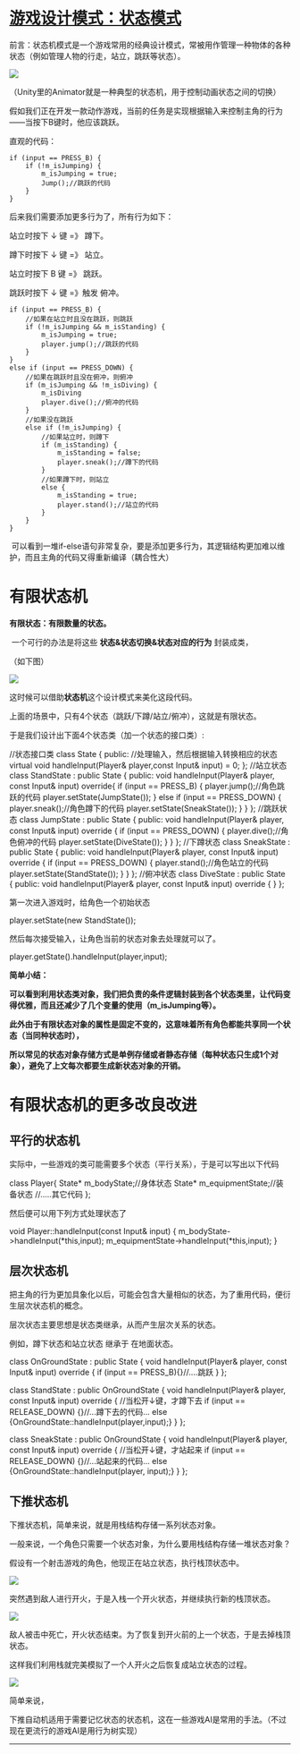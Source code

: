 # [游戏设计模式：状态模式](https://www.cnblogs.com/KillerAery/p/9680303.html)

前言：状态机模式是一个游戏常用的经典设计模式，常被用作管理一种物体的各种状态（例如管理人物的行走，站立，跳跃等状态）。

![](https://img2018.cnblogs.com/blog/1409576/201902/1409576-20190207223240946-913199845.jpg)

（Unity里的Animator就是一种典型的状态机，用于控制动画状态之间的切换）

假如我们正在开发一款动作游戏，当前的任务是实现根据输入来控制主角的行为——当按下B键时，他应该跳跃。

直观的代码：


    if (input == PRESS_B) {
        if (!m_isJumping) {
            m_isJumping = true;
            Jump();//跳跃的代码
        }
    }


后来我们需要添加更多行为了，所有行为如下：

站立时按下 ↓ 键 =》 蹲下。

蹲下时按下 ↓ 键 =》 站立。

站立时按下 B 键 =》 跳跃。

跳跃时按下 ↓ 键 =》触发 俯冲。


    if (input == PRESS_B) {
        //如果在站立时且没在跳跃，则跳跃
        if (!m_isJumping && m_isStanding) {
            m_isJumping = true;
            player.jump();//跳跃的代码
        }
    }
    else if (input == PRESS_DOWN) {
        //如果在跳跃时且没在俯冲，则俯冲
        if (m_isJumping && !m_isDiving) {
            m_isDiving
            player.dive();//俯冲的代码
        }
        //如果没在跳跃
        else if (!m_isJumping) {
            //如果站立时，则蹲下
            if (m_isStanding) {
                m_isStanding = false;
                player.sneak();//蹲下的代码
            }
            //如果蹲下时，则站立
            else {
                m_isStanding = true;
                player.stand();//站立的代码
            }
        }
    }


 可以看到一堆if-else语句非常复杂，要是添加更多行为，其逻辑结构更加难以维护，而且主角的代码又得重新编译（耦合性大）

# 有限状态机

**有限状态：有限数量的状态。**

 一个可行的办法是将这些 **状态&状态切换&状态对应的行为** 封装成类，

（如下图）

![](https://img2018.cnblogs.com/blog/1409576/201812/1409576-20181226091322393-1146430295.png)

这时候可以借助**状态机**这个设计模式来美化这段代码。

上面的场景中，只有4个状态（跳跃/下蹲/站立/俯冲），这就是有限状态。

于是我们设计出下面4个状态类（加一个状态的接口类）:


//状态接口类
class State {
public:
    //处理输入，然后根据输入转换相应的状态
    virtual void handleInput(Player& player,const Input& input) = 0;
};
//站立状态
class StandState : public State {
public:
    void handleInput(Player& player, const Input& input) override{
        if (input == PRESS_B) {
            player.jump();//角色跳跃的代码
            player.setState(JumpState());
        }
        else if (input == PRESS_DOWN) {
            player.sneak();//角色蹲下的代码
            player.setState(SneakState());
        }
    }
};
//跳跃状态
class JumpState : public State {
public:
    void handleInput(Player& player, const Input& input) override {
        if (input == PRESS_DOWN) {
            player.dive();//角色俯冲的代码
            player.setState(DiveState());
        }
    }
};
//下蹲状态
class SneakState : public State {
public:
    void handleInput(Player& player, const Input& input) override {
        if (input == PRESS_DOWN) {
            player.stand();//角色站立的代码
            player.setState(StandState());
        }
    }
};
//俯冲状态
class DiveState : public State {
public:
    void handleInput(Player& player, const Input& input) override {
    }
};


第一次进入游戏时，给角色一个初始状态

player.setState(new StandState());

然后每次接受输入，让角色当前的状态对象去处理就可以了。

player.getState().handleInput(player,input);

**简单小结：**

**可以看到利用状态类对象，我们把负责的条件逻辑封装到各个状态类里，让代码变得优雅，而且还减少了几个变量的使用（m_isJumping等）。**

**此外由于有限状态对象的属性是固定不变的，这意味着所有角色都能共享同一个状态（当同种状态时），**

**所以常见的状态对象存储方式是单例存储或者静态存储（每种状态只生成1个对象），避免了上文每次都要生成新状态对象的开销。**

# 有限状态机的更多改良改进

## 平行的状态机

实际中，一些游戏的类可能需要多个状态（平行关系），于是可以写出以下代码

class Player{
    State* m_bodyState;//身体状态
    State* m_equipmentState;//装备状态
    //.....其它代码
};

然后便可以用下列方式处理状态了

void Player::handleInput(const Input& input) {
    m_bodyState->handleInput(*this,input);
    m_equipmentState->handleInput(*this,input);
}

## 层次状态机

把主角的行为更加具象化以后，可能会包含大量相似的状态，为了重用代码，便衍生层次状态机的概念。

层次状态主要思想是状态类继承，从而产生层次关系的状态。

例如，蹲下状态和站立状态 继承于 在地面状态。


class OnGroundState : public State {
    void handleInput(Player& player, const Input& input) override {
        if (input == PRESS_B){}//....跳跃
    }
};

class StandState : public OnGroundState {
    void handleInput(Player& player, const Input& input) override {
        //当松开↓键，才蹲下去
        if (input == RELEASE_DOWN) {}//...蹲下去的代码...
        else {OnGroundState::handleInput(player,input);}
    }
};

class SneakState : public OnGroundState {
    void handleInput(Player& player, const Input& input) override {
        //当松开↓键，才站起来
        if (input == RELEASE_DOWN) {}//...站起来的代码...
        else {OnGroundState::handleInput(player, input);}
   } 
};

## 下推状态机 

下推状态机，简单来说，就是用栈结构存储一系列状态对象。

一般来说，一个角色只需要一个状态对象，为什么要用栈结构存储一堆状态对象？

假设有一个射击游戏的角色，他现正在站立状态，执行栈顶状态中。

![](https://img2018.cnblogs.com/blog/1409576/201810/1409576-20181001183904504-462485189.png)

突然遇到敌人进行开火，于是入栈一个开火状态，并继续执行新的栈顶状态。

![](https://img2018.cnblogs.com/blog/1409576/201810/1409576-20181001183945477-150371458.png)

敌人被击中死亡，开火状态结束。为了恢复到开火前的上一个状态，于是去掉栈顶状态。

这样我们利用栈就完美模拟了一个人开火之后恢复成站立状态的过程。

![](https://img2018.cnblogs.com/blog/1409576/201810/1409576-20181001184113663-770898026.png)

简单来说，

下推自动机适用于需要记忆状态的状态机，这在一些游戏AI是常用的手法。（不过现在更流行的游戏AI是用行为树实现）

---
